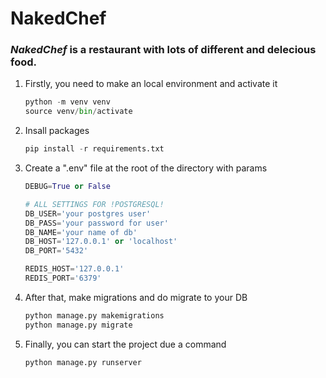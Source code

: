 # NakedChef

### *__NakedChef__* is a restaurant with lots of different and delecious food.

1. Firstly, you need to make an local environment and activate it
   ```python
   python -m venv venv
   source venv/bin/activate
2. Insall packages
   ```python
   pip install -r requirements.txt
2. Create a ".env" file at the root of the directory with params
   ```python
   DEBUG=True or False
   
   # ALL SETTINGS FOR !POSTGRESQL!
   DB_USER='your postgres user'
   DB_PASS='your password for user'
   DB_NAME='your name of db'
   DB_HOST='127.0.0.1' or 'localhost'
   DB_PORT='5432'

   REDIS_HOST='127.0.0.1'
   REDIS_PORT='6379'
4. After that, make migrations and do migrate to your DB
   ```python
   python manage.py makemigrations
   python manage.py migrate
3. Finally, you can start the project due a command
    ```
    python manage.py runserver

